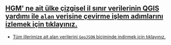 [HGM' ne ait ülke çizgisel il sınır verilerinin QGIS yardımı ile `alan` verisine çevirme işlem adımlarını izlemek için tıklayınız.](https://www.youtube.com/watch?v=JGNEdzYxNSA)
  -
 
- [Tüm illerimize ait alan verilerini `GeoJSON` biçiminde indirmek için tıklayınız.](https://github.com/bugrazen/qgis/blob/main/il_alan.geojson)
